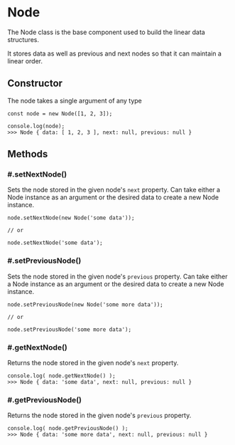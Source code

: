 # Node

The Node class is the base component used to build the linear data structures.

It stores data as well as previous and next nodes so that it can maintain a linear order.

## Constructor
The node takes a single argument of any type
```
const node = new Node([1, 2, 3]);

console.log(node);
>>> Node { data: [ 1, 2, 3 ], next: null, previous: null }
```

## Methods
### \#.setNextNode()
Sets the node stored in the given node's `next` property. Can take either a Node instance as an argument or the desired data to create a new Node instance. 
```
node.setNextNode(new Node('some data'));

// or

node.setNextNode('some data');
```

### \#.setPreviousNode()
Sets the node stored in the given node's `previous` property. Can take either a Node instance as an argument or the desired data to create a new Node instance. 
```
node.setPreviousNode(new Node('some more data'));

// or

node.setPreviousNode('some more data');
```

### \#.getNextNode()
Returns the node stored in the given node's `next` property.
```
console.log( node.getNextNode() );
>>> Node { data: 'some data', next: null, previous: null }
```

### \#.getPreviousNode()
Returns the node stored in the given node's `previous` property.
```
console.log( node.getPreviousNode() );
>>> Node { data: 'some more data', next: null, previous: null }
```